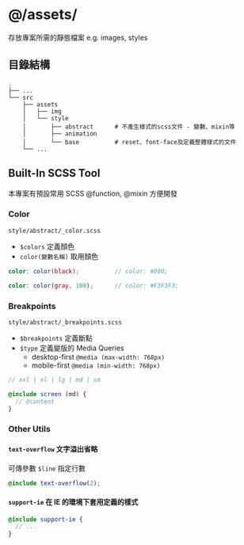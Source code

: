 # @/assets/

存放專案所需的靜態檔案 e.g. images, styles

## 目錄結構
```
.
├── ...
└── src
    ├── assets
    │   ├── img
    │   └── style
    │       ├── abstract      # 不產生樣式的scss文件 - 變數、mixin等
    │       ├── animation
    │       └── base          # reset、font-face及定義整體樣式的文件
    └── ...
```

## Built-In SCSS Tool
 本專案有預設常用 SCSS @function, @mixin 方便開發

### Color
`style/abstract/_color.scss`  
- `$colors` 定義顏色
- `color(變數名稱)` 取用顏色
  
```scss
color: color(black);          // color: #000;
```
```scss
color: color(gray, 100);      // color: #F3F3F3;
```

### Breakpoints
`style/abstract/_breakpoints.scss`

- `$breakpoints` 定義斷點
- `$type` 定義變版的 Media Queries
  - desktop-first `@media (max-width: 768px)`
  - mobile-first `@media (min-width: 768px)`

```scss
// xxl | xl | lg | md | sm

@include screen (md) {
  // @content
}
```

### Other Utils

#### `text-overflow` 文字溢出省略  
可傳參數 `$line` 指定行數

```scss
@include text-overflow(2);
```

#### `support-ie` 在 IE 的環境下套用定義的樣式

```scss
@include support-ie {
  // ...
}
```
